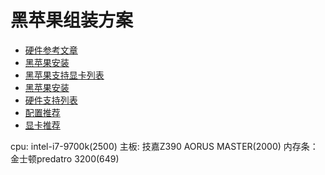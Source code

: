 # 黑苹果组装方案

- [硬件参考文章](https://zhuanlan.zhihu.com/p/139075806)
- [黑苹果安装](https://zhuanlan.zhihu.com/p/146900636)
- [黑苹果支持显卡列表](https://zhuanlan.zhihu.com/p/139963444)
- [黑苹果安装](https://zhuanlan.zhihu.com/p/144808480)
- [硬件支持列表](https://blog.daliansky.net/Mojave-Hardware-Support-List.html)
- [配置推荐](https://zhuanlan.zhihu.com/p/51488246)
- [显卡推荐](https://zhuanlan.zhihu.com/p/57533724)

cpu: intel-i7-9700k(2500)
主板: 技嘉Z390 AORUS MASTER(2000)
内存条：金士顿predatro 3200(649)
